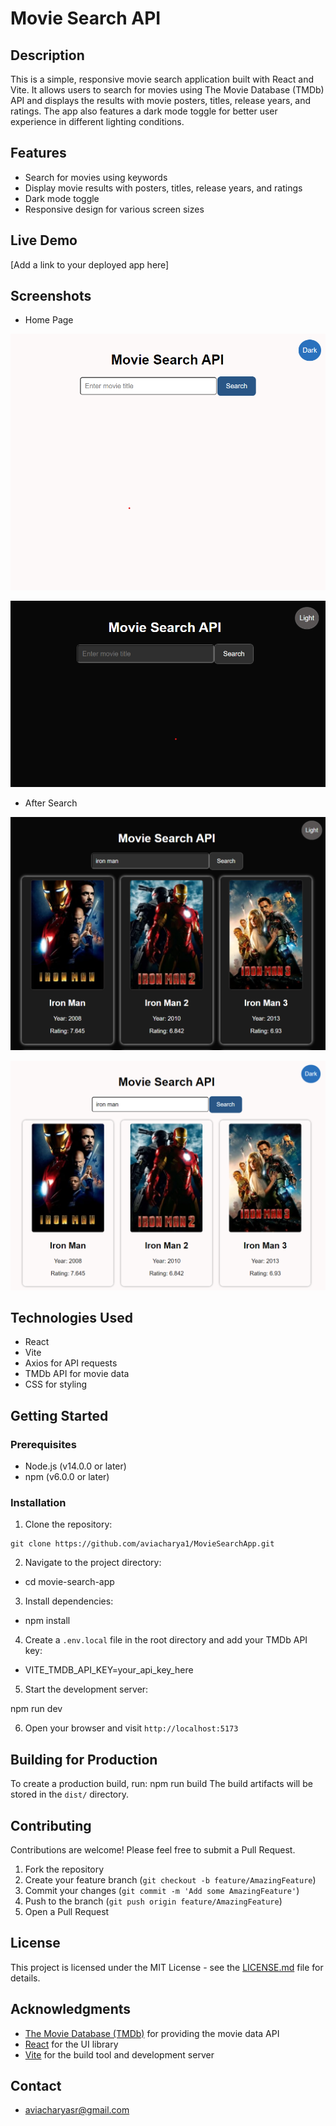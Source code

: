 # Movie Search API

## Description

This is a simple, responsive movie search application built with React and Vite. It allows users to search for movies using The Movie Database (TMDb) API and displays the results with movie posters, titles, release years, and ratings. The app also features a dark mode toggle for better user experience in different lighting conditions.

## Features

- Search for movies using keywords
- Display movie results with posters, titles, release years, and ratings
- Dark mode toggle
- Responsive design for various screen sizes

## Live Demo

[Add a link to your deployed app here]

## Screenshots

- Home Page 

![Screenshot](./src/assets/Home1.png) <br>

![Screenshot](./src/assets/Home.png) <br>

- After Search

![Screenshot](./src/assets/img1.png) <br>

![Screenshot](./src/assets/img2.png) <br>



## Technologies Used

- React
- Vite
- Axios for API requests
- TMDb API for movie data
- CSS for styling

## Getting Started

### Prerequisites

- Node.js (v14.0.0 or later)
- npm (v6.0.0 or later)

### Installation

1. Clone the repository:

```
git clone https://github.com/aviacharya1/MovieSearchApp.git

```
2. Navigate to the project directory:

- cd movie-search-app

3. Install dependencies:

- npm install

4. Create a `.env.local` file in the root directory and add your TMDb API key:

- VITE_TMDB_API_KEY=your_api_key_here


5. Start the development server:

npm run dev

6. Open your browser and visit `http://localhost:5173`

## Building for Production

To create a production build, run:
npm run build
The build artifacts will be stored in the `dist/` directory.

## Contributing

Contributions are welcome! Please feel free to submit a Pull Request.

1. Fork the repository
2. Create your feature branch (`git checkout -b feature/AmazingFeature`)
3. Commit your changes (`git commit -m 'Add some AmazingFeature'`)
4. Push to the branch (`git push origin feature/AmazingFeature`)
5. Open a Pull Request

## License

This project is licensed under the MIT License - see the [LICENSE.md](LICENSE.md) file for details.

## Acknowledgments

- [The Movie Database (TMDb)](https://www.themoviedb.org/) for providing the movie data API
- [React](https://reactjs.org/) for the UI library
- [Vite](https://vitejs.dev/) for the build tool and development server

## Contact

- [aviacharyasr@gmail.com](mailto:aviacharyasr@gmail.com)

